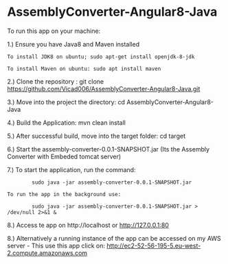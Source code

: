 # AssemblyConverter-Angular8-Java

To run this app on your machine:

1.) Ensure you have Java8 and Maven installed
    
    To install JDK8 on ubuntu; sudo apt-get install openjdk-8-jdk
    
    To install Maven on ubuntu: sudo apt install maven

2.) Clone the repository : git clone https://github.com/Vicad006/AssemblyConverter-Angular8-Java.git

3.) Move into the project the directory: cd AssemblyConverter-Angular8-Java

4.) Build the Application: mvn clean install

5.) After successful build, move into the target folder: cd target

6.) Start the assembly-converter-0.0.1-SNAPSHOT.jar (Its the Assembly Converter with Embeded tomcat server)

7.) To start the application, run the command: 

            sudo java -jar assembly-converter-0.0.1-SNAPSHOT.jar
            
    To run the app in the background use:
            
            sudo java -jar assembly-converter-0.0.1-SNAPSHOT.jar > /dev/null 2>&1 &
            
8.) Access te app on http://localhost or http://127.0.0.1:80

8.) Alternatively a running instance of the app can be accessed on my AWS server - This use this app click on: http://ec2-52-56-195-5.eu-west-2.compute.amazonaws.com
